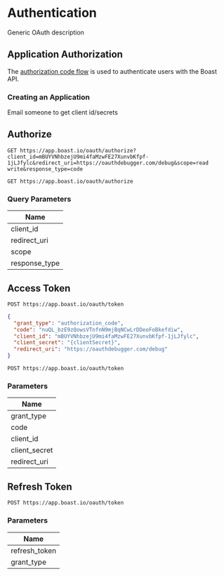 # Authentication

Generic OAuth description

## Application Authorization

The [authorization code flow](https://oauth.net/2/grant-types/authorization-code/) is used to authenticate users with the Boast API.

### Creating an Application

Email someone to get client id/secrets

## Authorize

```
GET https://app.boast.io/oauth/authorize?client_id=mBUYVNhbzejU9mi4faMzwFE27XunvbKfpf-1jLJfylc&redirect_uri=https://oauthdebugger.com/debug&scope=read write&response_type=code
```

`GET https://app.boast.io/oauth/authorize`

### Query Parameters

| Name          |
| ------------- |
| client_id     |
| redirect_uri  |
| scope         |
| response_type |

## Access Token

```
POST https://app.boast.io/oauth/token
```

```json
{
  "grant_type": "authorization_code",
  "code": "nuQL_bzE9zQowsVTnfnN9mjBqNCwLrDDeoFoBkefdiw",
  "client_id": "mBUYVNhbzejU9mi4faMzwFE27XunvbKfpf-1jLJfylc",
  "client_secret": "{clientSecret}",
  "redirect_uri": "https://oauthdebugger.com/debug"
}
```

`POST https://app.boast.io/oauth/token`

### Parameters

| Name          |
| ------------- |
| grant_type    |
| code          |
| client_id     |
| client_secret |
| redirect_uri  |

## Refresh Token

`POST https://app.boast.io/oauth/token`

### Parameters

| Name          |
| ------------- |
| refresh_token |
| grant_type    |
